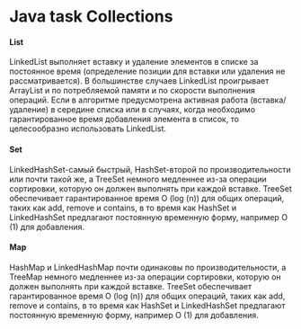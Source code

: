 # Java task Collections

#### List
LinkedList выполняет вставку и удаление элементов в списке за постоянное время (определение позиции для вставки или удаления не рассматривается). В большинстве случаев LinkedList проигрывает ArrayList и по потребляемой памяти и по скорости выполнения операций.
Если в алгоритме предусмотрена активная работа (вставка/удаление) в середине списка или в случаях, когда необходимо гарантированное время добавления элемента в список, то целесообразно использовать LinkedList.

#### Set
LinkedHashSet-самый быстрый, HashSet-второй по производительности или почти такой же, а TreeSet немного медленнее из-за операции сортировки, которую он должен выполнять при каждой вставке. TreeSet обеспечивает гарантированное время O (log (n)) для общих операций, таких как add, remove и contains, в то время как HashSet и LinkedHashSet предлагают постоянную временную форму, например O (1) для добавления.

#### Map
HashMap и LinkedHashMap почти одинаковы по производительности, а TreeMap немного медленнее из-за операции сортировки, которую он должен выполнять при каждой вставке. TreeSet обеспечивает гарантированное время O (log (n)) для общих операций, таких как add, remove и contains, в то время как HashSet и LinkedHashSet предлагают постоянную временную форму, например O (1) для добавления.
